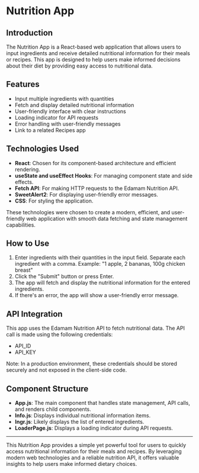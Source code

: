 # Nutrition App

## Introduction

The Nutrition App is a React-based web application that allows users to input ingredients and receive detailed nutritional information for their meals or recipes. This app is designed to help users make informed decisions about their diet by providing easy access to nutritional data.

## Features

- Input multiple ingredients with quantities
- Fetch and display detailed nutritional information
- User-friendly interface with clear instructions
- Loading indicator for API requests
- Error handling with user-friendly messages
- Link to a related Recipes app

## Technologies Used

- **React**: Chosen for its component-based architecture and efficient rendering.
- **useState and useEffect Hooks**: For managing component state and side effects.
- **Fetch API**: For making HTTP requests to the Edamam Nutrition API.
- **SweetAlert2**: For displaying user-friendly error messages.
- **CSS**: For styling the application.

These technologies were chosen to create a modern, efficient, and user-friendly web application with smooth data fetching and state management capabilities.


## How to Use

1. Enter ingredients with their quantities in the input field. Separate each ingredient with a comma.
Example: "1 apple, 2 bananas, 100g chicken breast"
2. Click the "Submit" button or press Enter.
3. The app will fetch and display the nutritional information for the entered ingredients.
4. If there's an error, the app will show a user-friendly error message.

## API Integration

This app uses the Edamam Nutrition API to fetch nutritional data. The API call is made using the following credentials:

- API_ID
- API_KEY

Note: In a production environment, these credentials should be stored securely and not exposed in the client-side code.

## Component Structure

- **App.js**: The main component that handles state management, API calls, and renders child components.
- **Info.js**: Displays individual nutritional information items.
- **Ingr.js**: Likely displays the list of entered ingredients.
- **LoaderPage.js**: Displays a loading indicator during API requests.


---

This Nutrition App provides a simple yet powerful tool for users to quickly access nutritional information for their meals and recipes. By leveraging modern web technologies and a reliable nutrition API, it offers valuable insights to help users make informed dietary choices.
